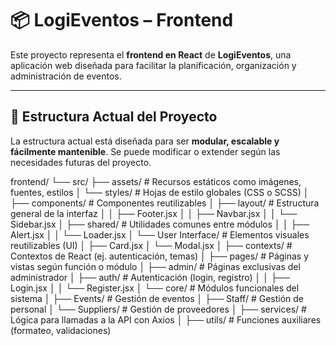 # 📦 LogiEventos – Frontend

Este proyecto representa el **frontend en React** de **LogiEventos**, una aplicación web diseñada para facilitar la planificación, organización y administración de eventos.

---

## 📁 Estructura Actual del Proyecto

La estructura actual está diseñada para ser **modular, escalable y fácilmente mantenible**. Se puede modificar o extender según las necesidades futuras del proyecto.

frontend/
└── src/
├── assets/ # Recursos estáticos como imágenes, fuentes, estilos
│ └── styles/ # Hojas de estilo globales (CSS o SCSS)
│
├── components/ # Componentes reutilizables
│ ├── layout/ # Estructura general de la interfaz
│ │ ├── Footer.jsx
│ │ ├── Navbar.jsx
│ │ └── Sidebar.jsx
│ ├── shared/ # Utilidades comunes entre módulos
│ │ ├── Alert.jsx
│ │ └── Loader.jsx
│ └── User Interface/ # Elementos visuales reutilizables (UI)
│ ├── Card.jsx
│ └── Modal.jsx
│
├── contexts/ # Contextos de React (ej. autenticación, temas)
│
├── pages/ # Páginas y vistas según función o módulo
│ ├── admin/ # Páginas exclusivas del administrador
│ ├── auth/ # Autenticación (login, registro)
│ │ ├── Login.jsx
│ │ └── Register.jsx
│ └── core/ # Módulos funcionales del sistema
│ ├── Events/ # Gestión de eventos
│ ├── Staff/ # Gestión de personal
│ └── Suppliers/ # Gestión de proveedores
│
├── services/ # Lógica para llamadas a la API con Axios
│
├── utils/ # Funciones auxiliares (formateo, validaciones)